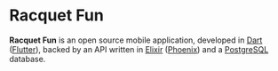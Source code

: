 # Racquet Fun

**Racquet Fun** is an open source mobile application, developed in [Dart](https://dart.dev/) ([Flutter](https://flutter.dev/)),
backed by an API written in [Elixir](https://elixir-lang.org/) ([Phoenix](https://www.phoenixframework.org/)) and a [PostgreSQL](https://www.postgresql.org/)
database. 
